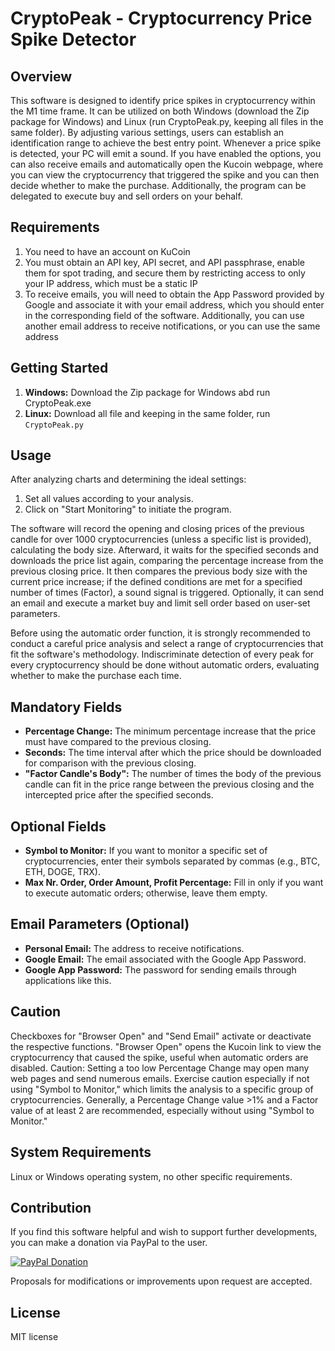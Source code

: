 # CryptoPeak - Cryptocurrency Price Spike Detector

## Overview

This software is designed to identify price spikes in cryptocurrency within the M1 time frame. It can be utilized on both Windows (download the Zip package for Windows) and Linux (run CryptoPeak.py, keeping all files in the same folder). By adjusting various settings, users can establish an identification range to achieve the best entry point. Whenever a price spike is detected, your PC will emit a sound. If you have enabled the options, you can also receive emails and automatically open the Kucoin webpage, where you can view the cryptocurrency that triggered the spike and you can then decide whether to make the purchase. Additionally, the program can be delegated to execute buy and sell orders on your behalf.

## Requirements
1. You need to have an account on KuCoin
2. You must obtain an API key, API secret, and API passphrase, enable them for spot trading, and secure them by restricting access to only your IP address, which must be a static IP
3. To receive emails, you will need to obtain the App Password provided by Google and associate it with your email address, which you should enter in the corresponding field of the software. Additionally, you can use another email address to receive notifications, or you can use the same address

## Getting Started

1. **Windows:** Download the Zip package for Windows abd run CryptoPeak.exe
2. **Linux:** Download all file and keeping in the same folder, run `CryptoPeak.py`

## Usage

After analyzing charts and determining the ideal settings:

1. Set all values according to your analysis.
2. Click on "Start Monitoring" to initiate the program.

The software will record the opening and closing prices of the previous candle for over 1000 cryptocurrencies (unless a specific list is provided), calculating the body size. Afterward, it waits for the specified seconds and downloads the price list again, comparing the percentage increase from the previous closing price. It then compares the previous body size with the current price increase; if the defined conditions are met for a specified number of times (Factor), a sound signal is triggered. Optionally, it can send an email and execute a market buy and limit sell order based on user-set parameters.

Before using the automatic order function, it is strongly recommended to conduct a careful price analysis and select a range of cryptocurrencies that fit the software's methodology. Indiscriminate detection of every peak for every cryptocurrency should be done without automatic orders, evaluating whether to make the purchase each time.

## Mandatory Fields

- **Percentage Change:** The minimum percentage increase that the price must have compared to the previous closing.
- **Seconds:** The time interval after which the price should be downloaded for comparison with the previous closing.
- **"Factor Candle's Body":** The number of times the body of the previous candle can fit in the price range between the previous closing and the intercepted price after the specified seconds.

## Optional Fields

- **Symbol to Monitor:** If you want to monitor a specific set of cryptocurrencies, enter their symbols separated by commas (e.g., BTC, ETH, DOGE, TRX).
- **Max Nr. Order, Order Amount, Profit Percentage:** Fill in only if you want to execute automatic orders; otherwise, leave them empty.

## Email Parameters (Optional)

- **Personal Email:** The address to receive notifications.
- **Google Email:** The email associated with the Google App Password.
- **Google App Password:** The password for sending emails through applications like this.

## Caution

Checkboxes for "Browser Open" and "Send Email" activate or deactivate the respective functions. "Browser Open" opens the Kucoin link to view the cryptocurrency that caused the spike, useful when automatic orders are disabled. Caution: Setting a too low Percentage Change may open many web pages and send numerous emails. Exercise caution especially if not using "Symbol to Monitor," which limits the analysis to a specific group of cryptocurrencies. Generally, a Percentage Change value >1% and a Factor value of at least 2 are recommended, especially without using "Symbol to Monitor."

## System Requirements

Linux or Windows operating system, no other specific requirements.

## Contribution
If you find this software helpful and wish to support further developments, you can make a donation via PayPal to the user.

[![PayPal Donation](https://www.paypalobjects.com/en_US/i/btn/btn_donate_LG.gif)](https://www.paypal.com/donate?business=cryptotradingkukoin@gmail.com)

Proposals for modifications or improvements upon request are accepted.

## License

MIT license

